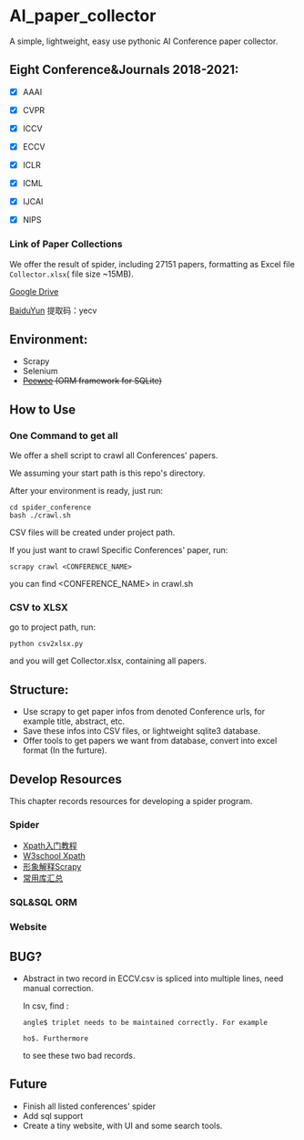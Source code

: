 # AI_paper_collector
A simple, lightweight, easy use pythonic AI Conference paper collector.
## Eight Conference&Journals 2018-2021:
- [x] AAAI
- [x] CVPR
- [x] ICCV
- [x] ECCV
- [x] ICLR 

- [x] ICML
- [x] IJCAI
- [x] NIPS

### Link of Paper Collections 

We offer the result of spider, including 27151 papers, formatting as Excel file `Collector.xlsx`( file size ~15MB).

[Google Drive](https://docs.google.com/spreadsheets/d/1PZnVlxZ59dF5QS8Y2QLhc6IcwyshQwYP/edit?usp=sharing&ouid=109292745279062051342&rtpof=true&sd=true)

[BaiduYun](https://pan.baidu.com/s/16Nz4zJlqVFKBjCGaDmr5lw) 提取码：yecv

## Environment:

- Scrapy
- Selenium
- ~~[Peewee](https://github.com/coleifer/peewee) (ORM framework for SQLite)~~

## How to Use

### One Command to get all

We offer a shell script to crawl all Conferences' papers. 

We assuming your start path is this repo's directory.

After your environment is ready, just run:

```shell
cd spider_conference
bash ./crawl.sh
```

CSV files will be created under project path.

If you just want to crawl Specific Conferences' paper, run:

```shell
scrapy crawl <CONFERENCE_NAME>
```

you can find <CONFERENCE_NAME> in crawl.sh

### CSV to XLSX

go to project path, run:

```
python csv2xlsx.py
```

and you will get Collector.xlsx, containing all papers.

## Structure:

- Use scrapy to get paper infos from denoted Conference urls, for example title, abstract, etc.
- Save these infos into CSV files, or lightweight sqlite3 database.
- Offer tools to get papers we want from database, convert into excel format (In the furture).

## Develop Resources

This chapter records resources for developing a spider program.

### Spider

- [Xpath入门教程](https://www.runoob.com/xpath/xpath-nodes.html)
- [W3school Xpath](https://www.w3school.com.cn/xpath/index.asp)
- [形象解释Scrapy](https://www.cnblogs.com/ellisonzhang/p/11113277.html)
- [常用库汇总](https://zhuanlan.zhihu.com/p/81944559)
### SQL&SQL ORM
### Website

## BUG?

- Abstract in two record in ECCV.csv is spliced into multiple lines, need manual correction. 

  In csv, find : 

  ```
  angle$ triplet needs to be maintained correctly. For example
  ```

  ```
  ho$. Furthermore
  ```

  to see these two bad records.

## Future
- Finish all listed conferences' spider
- Add sql support
- Create a tiny website, with UI and some search tools.